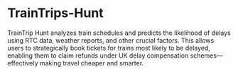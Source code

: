 # TrainTrips-Hunt
TrainTrip Hunt analyzes train schedules and predicts the likelihood of delays using RTC data, weather reports, and other crucial factors. This allows users to strategically book tickets for trains most likely to be delayed, enabling them to claim refunds under UK delay compensation schemes—effectively making travel cheaper and smarter.
